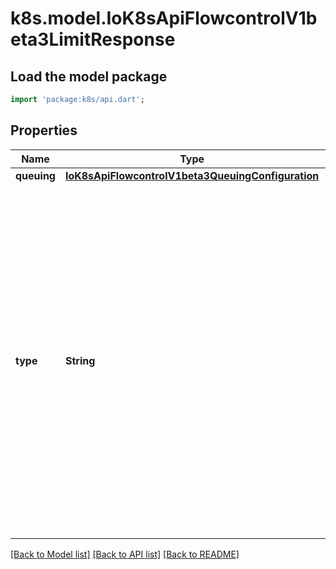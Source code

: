 # k8s.model.IoK8sApiFlowcontrolV1beta3LimitResponse

## Load the model package
```dart
import 'package:k8s/api.dart';
```

## Properties
Name | Type | Description | Notes
------------ | ------------- | ------------- | -------------
**queuing** | [**IoK8sApiFlowcontrolV1beta3QueuingConfiguration**](IoK8sApiFlowcontrolV1beta3QueuingConfiguration.md) |  | [optional] 
**type** | **String** | `type` is \"Queue\" or \"Reject\". \"Queue\" means that requests that can not be executed upon arrival are held in a queue until they can be executed or a queuing limit is reached. \"Reject\" means that requests that can not be executed upon arrival are rejected. Required. | 

[[Back to Model list]](../README.md#documentation-for-models) [[Back to API list]](../README.md#documentation-for-api-endpoints) [[Back to README]](../README.md)


